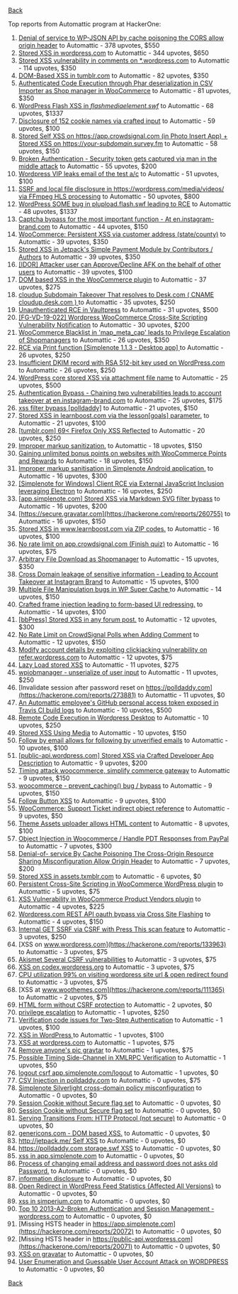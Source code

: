 [Back](../README.md)

Top reports from Automattic program at HackerOne:

1. [Denial of service to WP-JSON API by cache poisoning the CORS allow origin header](https://hackerone.com/reports/591302) to Automattic - 378 upvotes, $550
2. [Stored XSS in wordpress.com](https://hackerone.com/reports/733248) to Automattic - 344 upvotes, $650
3. [Stored XSS vulnerability in comments on *.wordpress.com](https://hackerone.com/reports/707720) to Automattic - 114 upvotes, $350
4. [DOM-Based XSS in tumblr.com](https://hackerone.com/reports/882546) to Automattic - 82 upvotes, $350
5. [Authenticated Code Execution through Phar deserialization in CSV Importer as Shop manager in WooCommerce](https://hackerone.com/reports/403083) to Automattic - 81 upvotes, $350
6. [WordPress Flash XSS in *flashmediaelement.swf*](https://hackerone.com/reports/134546) to Automattic - 68 upvotes, $1337
7. [Disclosure of 152 cookie names via crafted input](https://hackerone.com/reports/310105) to Automattic - 59 upvotes, $100
8. [Stored Self XSS on https://app.crowdsignal.com (in Photo Insert App) + Stored XSS on https://*your-subdomain*.survey.fm](https://hackerone.com/reports/667188) to Automattic - 58 upvotes, $150
9. [Broken Authentication - Security token gets captured via man in the middle attack](https://hackerone.com/reports/206650) to Automattic - 55 upvotes, $200
10. [Wordpress VIP leaks email of the test a/c](https://hackerone.com/reports/540301) to Automattic - 51 upvotes, $100
11. [SSRF and local file disclosure in https://wordpress.com/media/videos/ via FFmpeg HLS processing](https://hackerone.com/reports/237381) to Automattic - 50 upvotes, $800
12. [WordPress SOME bug in plupload.flash.swf leading to RCE](https://hackerone.com/reports/134738) to Automattic - 48 upvotes, $1337
13. [Captcha bypass for the most important function - At en.instagram-brand.com](https://hackerone.com/reports/206653) to Automattic - 44 upvotes, $150
14. [WooCommerce: Persistent XSS via customer address (state/county)](https://hackerone.com/reports/530499) to Automattic - 39 upvotes, $350
15. [Stored XSS in Jetpack's Simple Payment Module by Contributors / Authors](https://hackerone.com/reports/402753) to Automattic - 39 upvotes, $350
16. [[IDOR] Attacker user can Approve/Decline AFK on the behalf of other users](https://hackerone.com/reports/725569) to Automattic - 39 upvotes, $100
17. [DOM based XSS in the WooCommerce plugin](https://hackerone.com/reports/507139) to Automattic - 37 upvotes, $275
18. [cloudup Subdomain Takeover That resolves to Desk.com ( CNAME cloudup.desk.com ) ](https://hackerone.com/reports/201796) to Automattic - 35 upvotes, $250
19. [Unauthenticated RCE in Vaultpress](https://hackerone.com/reports/236552) to Automattic - 31 upvotes, $500
20. [[FG-VD-19-022] Wordpress WooCommerce Cross-Site Scripting Vulnerability Notification](https://hackerone.com/reports/495583) to Automattic - 30 upvotes, $200
21. [WooCommerce Blacklist in 'map_meta_cap' leads to Privilege Escalation of Shopmanagers](https://hackerone.com/reports/403039) to Automattic - 26 upvotes, $350
22. [RCE via Print function [Simplenote 1.1.3 - Desktop app] ](https://hackerone.com/reports/358049) to Automattic - 26 upvotes, $250
23. [Insufficient DKIM record with RSA 512-bit key used on WordPress.com](https://hackerone.com/reports/550937) to Automattic - 26 upvotes, $250
24. [WordPress core stored XSS via attachment file name](https://hackerone.com/reports/139245) to Automattic - 25 upvotes, $500
25. [Authentication Bypass - Chaining two vulnerabilities leads to account takeover at en.instagram-brand.com](https://hackerone.com/reports/209008) to Automattic - 25 upvotes, $175
26. [xss filter bypass [polldaddy]](https://hackerone.com/reports/264832) to Automattic - 21 upvotes, $150
27. [Stored XSS in learnboost.com via the lesson[goals] parameter.](https://hackerone.com/reports/300270) to Automattic - 21 upvotes, $100
28. [[tumblr.com] 69\< Firefox Only  XSS Reflected](https://hackerone.com/reports/915756) to Automattic - 20 upvotes, $250
29. [Improper markup sanitization.](https://hackerone.com/reports/289823) to Automattic - 18 upvotes, $150
30. [Gaining unlimited bonus points on websites with WooCommerce Points and Rewards](https://hackerone.com/reports/592803) to Automattic - 18 upvotes, $150
31. [Improper markup sanitisation in Simplenote Android application.](https://hackerone.com/reports/297547) to Automattic - 16 upvotes, $300
32. [[Simplenote for Windows] Client RCE via External JavaScript Inclusion leveraging Electron](https://hackerone.com/reports/291539) to Automattic - 16 upvotes, $250
33. [[app.simplenote.com] Stored XSS via Markdown SVG filter bypass](https://hackerone.com/reports/271007) to Automattic - 16 upvotes, $200
34. [https://secure.gravatar.com](https://hackerone.com/reports/260755) to Automattic - 16 upvotes, $150
35. [Stored XSS in www.learnboost.com via ZIP codes.](https://hackerone.com/reports/300812) to Automattic - 16 upvotes, $100
36. [No rate limit on app.crowdsignal.com (Finish quiz)](https://hackerone.com/reports/568832) to Automattic - 16 upvotes, $75
37. [Arbitrary File Download as Shopmanager](https://hackerone.com/reports/402473) to Automattic - 15 upvotes, $350
38. [Cross Domain leakage of sensitive information - Leading to Account Takeover at Instagram Brand](https://hackerone.com/reports/209352) to Automattic - 15 upvotes, $100
39. [Multiple File Manipulation bugs in WP Super Cache ](https://hackerone.com/reports/240886) to Automattic - 14 upvotes, $150
40. [Crafted frame injection leading to form-based UI redressing.](https://hackerone.com/reports/291683) to Automattic - 14 upvotes, $100
41. [[bbPress] Stored XSS in any forum post.](https://hackerone.com/reports/151117) to Automattic - 12 upvotes, $300
42. [No Rate Limit on CrowdSignal Polls when Adding Comment](https://hackerone.com/reports/488923) to Automattic - 12 upvotes, $150
43. [Modify account details by exploiting clickjacking vulnerability on refer.wordpress.com](https://hackerone.com/reports/765355) to Automattic - 12 upvotes, $75
44. [Lazy Load stored XSS](https://hackerone.com/reports/152416) to Automattic - 11 upvotes, $275
45. [wpjobmanager - unserialize of user input](https://hackerone.com/reports/308489) to Automattic - 11 upvotes, $250
46. [Invalidate session after password reset on https://polldaddy.com](https://hackerone.com/reports/273881) to Automattic - 11 upvotes, $0
47. [An Automattic employee's GitHub personal access token exposed in Travis CI build logs](https://hackerone.com/reports/218264) to Automattic - 10 upvotes, $500
48. [Remote Code Execution in Wordpress Desktop](https://hackerone.com/reports/301458) to Automattic - 10 upvotes, $250
49. [Stored XSS Using Media](https://hackerone.com/reports/275386) to Automattic - 10 upvotes, $150
50. [Follow by email allows for following by unverified emails](https://hackerone.com/reports/762121) to Automattic - 10 upvotes, $100
51. [[public-api.wordpress.com] Stored XSS via Crafted Developer App Description](https://hackerone.com/reports/293743) to Automattic - 9 upvotes, $200
52. [Timing attack woocommerce, simplify commerce gateway](https://hackerone.com/reports/239359) to Automattic - 9 upvotes, $150
53. [woocommerce - prevent_caching() bug / bypass](https://hackerone.com/reports/241323) to Automattic - 9 upvotes, $150
54. [Follow Button XSS](https://hackerone.com/reports/172574) to Automattic - 9 upvotes, $100
55. [WooCommerce: Support Ticket indirect object reference](https://hackerone.com/reports/91599) to Automattic - 9 upvotes, $50
56. [Theme Assets uploader allows HTML content](https://hackerone.com/reports/769998) to Automattic - 8 upvotes, $100
57. [Object Injection in Woocommerce / Handle PDT Responses from PayPal](https://hackerone.com/reports/245228) to Automattic - 7 upvotes, $300
58. [Denial-of- service By Cache Poisoning The Cross-Origin Resource Sharing Misconfiguration Allow Origin Header](https://hackerone.com/reports/921704) to Automattic - 7 upvotes, $200
59. [Stored XSS in assets.txmblr.com](https://hackerone.com/reports/870703) to Automattic - 6 upvotes, $0
60. [Persistent Cross-Site Scripting in WooCommerce WordPress plugin](https://hackerone.com/reports/152692) to Automattic - 5 upvotes, $75
61. [XSS Vulnerability in WooCommerce Product Vendors plugin](https://hackerone.com/reports/253313) to Automattic - 4 upvotes, $225
62. [Wordpress.com REST API oauth bypass via Cross Site Flashing](https://hackerone.com/reports/176308) to Automattic - 4 upvotes, $150
63. [Internal GET SSRF via CSRF with Press This scan feature](https://hackerone.com/reports/110801) to Automattic - 3 upvotes, $250
64. [XSS on www.wordpress.com](https://hackerone.com/reports/133963) to Automattic - 3 upvotes, $75
65. [Akismet Several CSRF vulnerabilities](https://hackerone.com/reports/131108) to Automattic - 3 upvotes, $75
66. [XSS on codex.wordpress.org](https://hackerone.com/reports/104559) to Automattic - 3 upvotes, $75
67. [CPU utilization 99% on visiting wordpress site url & open redirect found](https://hackerone.com/reports/129091) to Automattic - 3 upvotes, $75
68. [XSS at www.woothemes.com](https://hackerone.com/reports/111365) to Automattic - 2 upvotes, $75
69. [HTML form without CSRF protection](https://hackerone.com/reports/7849) to Automattic - 2 upvotes, $0
70. [privilege escalation](https://hackerone.com/reports/13959) to Automattic - 1 upvotes, $250
71. [Verification code issues for Two-Step Authentication](https://hackerone.com/reports/67660) to Automattic - 1 upvotes, $100
72. [XSS in WordPress ](https://hackerone.com/reports/81736) to Automattic - 1 upvotes, $100
73. [XSS at wordpress.com](https://hackerone.com/reports/111500) to Automattic - 1 upvotes, $75
74. [Remove anyone's pic gravtar](https://hackerone.com/reports/101145) to Automattic - 1 upvotes, $75
75. [Possible Timing Side-Channel in XMLRPC Verification](https://hackerone.com/reports/107296) to Automattic - 1 upvotes, $50
76. [logout csrf app.simplenote.com/logout](https://hackerone.com/reports/13705) to Automattic - 1 upvotes, $0
77. [CSV Injection in polldaddy.com](https://hackerone.com/reports/92353) to Automattic - 0 upvotes, $75
78. [Simplenote Silverlight cross-domain policy misconfiguration](https://hackerone.com/reports/7571) to Automattic - 0 upvotes, $0
79. [Session Cookie without Secure flag set](https://hackerone.com/reports/7680) to Automattic - 0 upvotes, $0
80. [Session Cookie without Secure flag set](https://hackerone.com/reports/7843) to Automattic - 0 upvotes, $0
81. [Serving Transitions From: HTTP Protocol (not secure)](https://hackerone.com/reports/14803) to Automattic - 0 upvotes, $0
82. [genericons.com - DOM based XSS.](https://hackerone.com/reports/14305) to Automattic - 0 upvotes, $0
83. [http://jetpack.me/ Self XSS](https://hackerone.com/reports/14303) to Automattic - 0 upvotes, $0
84. [https://polldaddy.com storage.swf XSS](https://hackerone.com/reports/9522) to Automattic - 0 upvotes, $0
85. [xss in app.simplenote.com](https://hackerone.com/reports/13703) to Automattic - 0 upvotes, $0
86. [Process of changing email address and password does not asks old Password.](https://hackerone.com/reports/15777) to Automattic - 0 upvotes, $0
87. [information disclosure](https://hackerone.com/reports/13939) to Automattic - 0 upvotes, $0
88. [Open Redirect in WordPress Feed Statistics {Affected All Versions}](https://hackerone.com/reports/22142) to Automattic - 0 upvotes, $0
89. [xss in simperium.com](https://hackerone.com/reports/13746) to Automattic - 0 upvotes, $0
90. [Top 10 2013-A2-Broken Authentication and Session Management - wordpress.com](https://hackerone.com/reports/18503) to Automattic - 0 upvotes, $0
91. [Missing HSTS header in https://app.simplenote.com](https://hackerone.com/reports/20072) to Automattic - 0 upvotes, $0
92. [Missing HSTS header in https://public-api.wordpress.com](https://hackerone.com/reports/20071) to Automattic - 0 upvotes, $0
93. [XSS on gravatar](https://hackerone.com/reports/13794) to Automattic - 0 upvotes, $0
94. [User Enumeration and Guessable User Account Attack on WORDPRESS](https://hackerone.com/reports/16439) to Automattic - 0 upvotes, $0


[Back](../README.md)